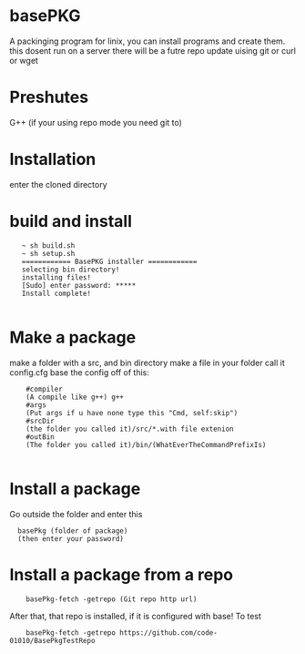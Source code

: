 # basePKG
A packinging program for linix, you can install programs and create them. this dosent run on a server there will be a futre repo update uising git or curl or wget

# Preshutes
G++ (if your using repo mode you need git to)

# Installation
enter the cloned directory
# build and install
```
   ~ sh build.sh
   ~ sh setup.sh
   ============ BasePKG installer ============
   selecting bin directory!
   installing files!
   [Sudo] enter password: *****
   Install complete!
   
```
# Make a package
make a folder with a src, and bin directory
make a file in your folder call it config.cfg
base the config off of this:
```
    #compiler
    (A compile like g++) g++
    #args
    (Put args if u have none type this "Cmd, self:skip")
    #srcDir
    (the folder you called it)/src/*.with file extenion
    #outBin
    (The folder you called it)/bin/(WhatEverTheCommandPrefixIs)
    
```
# Install a package
Go outside the folder and enter this
```
  basePkg (folder of package)
  (then enter your password)
```
# Install a package from a repo
```
    basePkg-fetch -getrepo (Git repo http url)
```
After that, that repo is installed, if it is configured with base! To test
```
    basePkg-fetch -getrepo https://github.com/code-01010/BasePkgTestRepo
```
